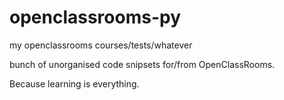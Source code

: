 # openclassrooms-py
my openclassrooms courses/tests/whatever

bunch of unorganised code snipsets for/from OpenClassRooms. 

Because learning is everything.


